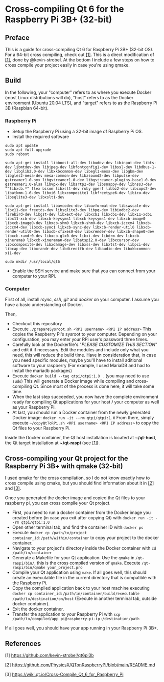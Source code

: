# Cross-compiling Qt 6 for the Raspberry Pi 3B+ (32-bit)

## Preface

This is a guide for cross-compiling Qt 6 for Raspberry Pi 3B+ (32-bit OS). For a 64-bit cross compiling, check out [[1]](https://github.com/kevin-strobel/qt6pi3b).
This is a direct modification of [[1]](https://github.com/kevin-strobel/qt6pi3b), done by @kevin-strobel.
At the bottom I include a few steps on how to cross compile your project easily in case you're using qmake.

## Build

In the following, your "computer" refers to as where you execute Docker (most Linux distributions will do), "host" refers to as the Docker environment (Ubuntu 20.04 LTS), and "target" refers to as the Raspberry Pi 3B (Raspbian 64-bit).

### Raspberry Pi

- Setup the Raspberry Pi using a 32-bit image of Raspberry Pi OS.
- Install the required software

```
sudo apt update
sudo apt full-upgrade
sudo reboot

sudo apt-get install libboost-all-dev libudev-dev libinput-dev libts-dev libmtdev-dev libjpeg-dev libfontconfig1-dev libssl-dev libdbus-1-dev libglib2.0-dev libxkbcommon-dev libegl1-mesa-dev libgbm-dev libgles2-mesa-dev mesa-common-dev libasound2-dev libpulse-dev gstreamer1.0-omx libgstreamer1.0-dev libgstreamer-plugins-base1.0-dev  gstreamer1.0-alsa libvpx-dev libsrtp2-dev libsnappy-dev libnss3-dev "^libxcb.*" flex bison libxslt-dev ruby gperf libbz2-dev libcups2-dev libatkmm-1.6-dev libxi6 libxcomposite1 libfreetype6-dev libicu-dev libsqlite3-dev libxslt1-dev

sudo apt-get install libavcodec-dev libavformat-dev libswscale-dev libx11-dev freetds-dev libsqlite3-dev libpq-dev libiodbc2-dev firebird-dev libgst-dev libxext-dev libxcb1 libxcb1-dev libx11-xcb1 libx11-xcb-dev libxcb-keysyms1 libxcb-keysyms1-dev libxcb-image0 libxcb-image0-dev libxcb-shm0 libxcb-shm0-dev libxcb-icccm4 libxcb-icccm4-dev libxcb-sync1 libxcb-sync-dev libxcb-render-util0 libxcb-render-util0-dev libxcb-xfixes0-dev libxrender-dev libxcb-shape0-dev libxcb-randr0-dev libxcb-glx0-dev libxi-dev libdrm-dev libxcb-xinerama0 libxcb-xinerama0-dev libatspi2.0-dev libxcursor-dev libxcomposite-dev libxdamage-dev libxss-dev libxtst-dev libpci-dev libcap-dev libxrandr-dev libdirectfb-dev libaudio-dev libxkbcommon-x11-dev

sudo mkdir /usr/local/qt6
```

- Enable the SSH service and make sure that you can connect from your computer to your RPi.

### Computer

First of all, install *rsync*, *ssh*, *git* and *docker* on your computer. I assume you have a basic understanding of Docker.

Then,

- Checkout this repository
- Execute `./prepareSysroot.sh <RPI username> <RPI IP address>`
  This copies the Raspberry Pi's sysroot to your computer. Depending on your configuration, you may enter your RPi user's password three times.
- Carefully look at the Dockerfile's "*PLEASE CUSTOMIZE THIS SECTION*" and edit it if necessary. Edit the modules and include only what you need, this will reduce the build time. Have in consideration that, in case you need specific modules, maybe you'll have to install aditional software to your raspberry (For example, I used MariaDB and had to install the mariadb packages)
- Execute `docker build --tag qtpi/qtpi:1.0 .` (you may need to use `sudo`)
  This will generate a Docker image while compiling and cross-compiling Qt. Since most of the process is done here, it will take some time.
- When the last step succeeded, you now have the complete environment ready for compiling Qt applications for your host / your computer as well as your Raspberry Pi.
- At last, you should run a Docker container from the newly generated Docker image: `docker run -it --rm qtpi/qtpi:1.0`
  From there, simply execute `~/copyQtToRPi.sh <RPI username> <RPI IP address>`
  to copy the Qt files to your Raspberry Pi.

Inside the Docker container, the Qt host installation is located at **~/qt-host**, the Qt target installation at **~/qt-raspi** (see [[1]](https://github.com/kevin-strobel/qt6pi3b)).

## Cross-compiling your Qt project for the Raspberry Pi 3B+ with qmake (32-bit)

I used qmake for the cross compilation, so I do not know exactly how to cross compile using cmake, but you should find information about it in [[2]](https://github.com/PhysicsX/QTonRaspberryPi/blob/main/README.md) and [[3]](https://wiki.qt.io/Cross-Compile_Qt_6_for_Raspberry_Pi). 

Once you generated the docker image and copied the Qt files to your raspberry pi, you can cross compile your Qt project. 
 - First, you need to run a docker container from the Docker image you created before (in case you exit after copying Qt) with `docker run -it --rm qtpi/qtpi:1.0`
 - Open other terminal tab, and find the container ID with `docker ps`
 - Execute `docker cp /path/to/project container_id:/path/within/container` to copy your project to the docker container.
 - Navigate to your project's directory inside the Docker container with `cd /path/in/container`
 - Generate a Makefile for your Qt application. Use the `qmake` in `/qt-raspi/bin/`, this is the cross compiled version of `qmake`. Execute `/qt-raspi/bin/qmake your_project.pro`
 - Compile your Qt application using `make`. If all goes well, this should create an executable file in the current directory that is compatible with the Raspberry Pi.
 - Copy the compiled application back to your host machine executing `docker cp container_id:/path/in/container/build/executable /path/to/destination/on/host` (Execute in another terminal tab, outside docker container).
 - Exit the docker container.
 - Transfer the application to your Raspberry Pi with `scp /path/to/compiled/app pi@raspberry-pi-ip:/destination/path`

If all goes well, you should have your app running in your Raspberry Pi 3B+.

## References

[1] https://github.com/kevin-strobel/qt6pi3b

[2] https://github.com/PhysicsX/QTonRaspberryPi/blob/main/README.md

[3] https://wiki.qt.io/Cross-Compile_Qt_6_for_Raspberry_Pi
